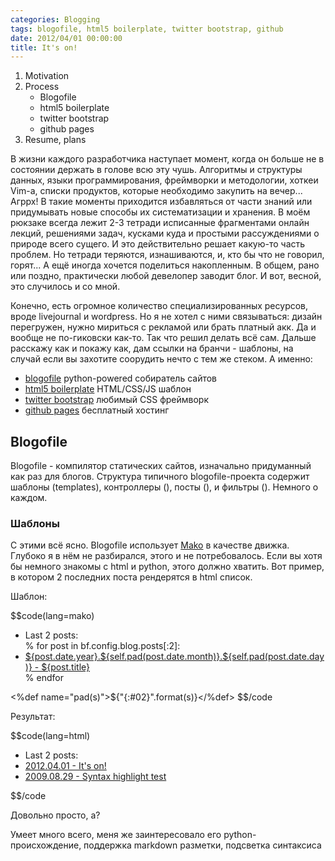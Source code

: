```yaml
---
categories: Blogging
tags: blogofile, html5 boilerplate, twitter bootstrap, github
date: 2012/04/01 00:00:00
title: It's on!
---
```

1.  Motivation
2.  Process
    *   Blogofile
    *   html5 boilerplate
    *   twitter bootstrap
    *   github pages
3.  Resume, plans

В жизни каждого разработчика наступает момент, когда он больше не в состоянии держать в голове всю эту чушь. Алгоритмы и структуры данных, языки программирования, фреймворки и методологии, хоткеи Vim-а, списки продуктов, которые необходимо закупить на вечер... Агррх! В такие моменты приходится избавляться от части знаний или придумывать новые способы их систематизации и хранения. В моём рюкзаке всегда лежит 2-3 тетради исписанные фрагментами онлайн лекций, решениями задач, кусками куда и простыми рассуждениями о природе всего сущего. И это действительно решает какую-то часть проблем. Но тетради теряются, изнашиваются, и, кто бы что не говорил, горят... А ещё иногда хочется поделиться накопленным. В общем, рано или поздно, практически любой девелопер заводит блог. И вот, весной, это случилось и со мной.

Конечно, есть огромное количество специализированных ресурсов, вроде livejournal и wordpress. Но я не хотел с ними связываться: дизайн перегружен, нужно мириться с рекламой или брать платный акк. Да и вообще не по-гиковски как-то. Так что решил делать всё сам. Дальше расскажу как и покажу как, дам ссылки на бранчи - шаблоны, на случай если вы захотите соорудить нечто с тем же стеком. А именно:

*   [blogofile](http://www.blogofile.com/) python-powered собиратель сайтов
*   [html5 boilerplate](http://html5boilerplate.com/) HTML/CSS/JS шаблон
*   [twitter bootstrap]() любимый CSS фреймворк
*   [github pages]() бесплатный хостинг

## Blogofile

Blogofile - компилятор статических сайтов, изначально придуманный как раз для блогов. Структура типичного blogofile-проекта содержит шаблоны (templates), контроллеры (), посты (), и фильтры (). Немного о каждом.

### Шаблоны

С этими всё ясно. Blogofile использует [Mako]() в качестве движка. Глубоко я в нём не разбирался, этого и не потребовалось. Если вы хотя бы немного знакомы с html и python, этого должно хватить. Вот пример, в котором 2 последних поста рендерятся в html список.

Шаблон:

$$code(lang=mako)
<ul class="nav nav-list">
    <li class="nav-header">Last 2 posts:</li>
% for post in bf.config.blog.posts[:2]:
    <li>
      <a href="${post.path}">
        ${post.date.year}.${self.pad(post.date.month)}.${self.pad(post.date.day)}
        -
        ${post.title}
      </a>
    </li>
% endfor
</ul>

<%def name="pad(s)">${"{:#02}".format(s)}</%def>
$$/code

Результат:

$$code(lang=html)
<ul class="nav nav-list">
    <li class="nav-header">Last 2 posts:</li>
    <li>
      <a href="/2012/04/01/it's-on!">
        2012.04.01 - It's on!
      </a>
    </li>
    <li>
      <a href="/2009/08/29/syntax-highlight-test">
        2009.08.29 - Syntax highlight test
      </a>
    </li>
</ul>
$$/code

Довольно просто, а?

Умеет много всего, меня же заинтересовало его python-происхождение, поддержка markdown разметки, подсветка синтаксиса
